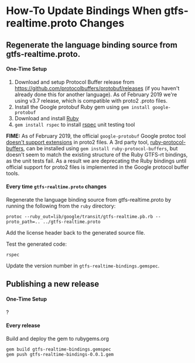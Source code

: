 # How-To Update Bindings When gtfs-realtime.proto Changes

## Regenerate the language binding source from gtfs-realtime.proto.

#### One-Time Setup

1. Download and setup Protocol Buffer release from https://github.com/protocolbuffers/protobuf/releases (if you haven't already done this for another language).  As of February 2019 we're using v3.7 release, which is compatible with proto2 .proto files.
1. Install the Google protobuf Ruby gem using `gem install google-protobuf`
1. Download and install [Ruby](https://www.ruby-lang.org/en/downloads/)
1. `gem install rspec` to install [rspec](https://github.com/rspec/rspec) unit testing tool

**FIME:** As of February 2019, the official `google-protobuf` Google protoc tool [doesn't support extensions](https://github.com/protocolbuffers/protobuf/issues/1198) in proto2 files.  A 3rd party tool, [ruby-protocol-buffers](https://github.com/codekitchen/ruby-protocol-buffers), can be installed using `gem install ruby-protocol-buffers`, but doesn't seem to match the existing structure of the Ruby GTFS-rt bindings, as the unit tests fail.  As a result we are deprecating the Ruby bindings until official support for proto2 files is implemented in the Google protocol buffer tools. 

#### Every time `gtfs-realtime.proto` changes

Regenerate the language binding source from gtfs-realtime.proto by running the following from the `ruby` directory:

```
protoc --ruby_out=lib/google/transit/gtfs-realtime.pb.rb --proto_path=.. ../gtfs-realtime.proto
```

Add the license header back to the generated source file.

Test the generated code:

```
rspec
````

Update the version number in `gtfs-realtime-bindings.gemspec`.

## Publishing a new release

#### One-Time Setup

?

#### Every release

Build and deploy the gem to rubygems.org

```
gem build gtfs-realtime-bindings.gemspec
gem push gtfs-realtime-bindings-0.0.1.gem
```
